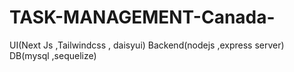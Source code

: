 # TASK-MANAGEMENT-Canada-
UI(Next Js ,Tailwindcss , daisyui) Backend(nodejs ,express server) DB(mysql ,sequelize)
